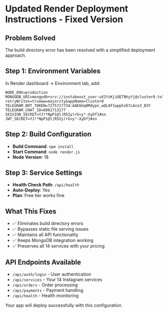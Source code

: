 # Updated Render Deployment Instructions - Fixed Version

## Problem Solved
The build directory error has been resolved with a simplified deployment approach.

## Step 1: Environment Variables
In Render dashboard → Environment tab, add:

```
NODE_ENV=production
MONGODB_URI=mongodb+srv://instaboost_user:uX1YzKjiOETNhyYj@cluster0.tolxjiz.mongodb.net/instaboost?retryWrites=true&w=majority&appName=Cluster0
TELEGRAM_BOT_TOKEN=7275717734:AAE6bq0Mdypn_wQL6F1wpphzEtLAco3_B3Y
TELEGRAM_CHAT_ID=6881713177
SESSION_SECRET=YJ!*NpP1@l|R5Iy)rG<y"-XyDf}#xn
JWT_SECRET=YJ!*NpP1@l|R5Iy)rG<y"-XyDf}#xn
```

## Step 2: Build Configuration
- **Build Command**: `npm install`
- **Start Command**: `node render.js`
- **Node Version**: 18

## Step 3: Service Settings
- **Health Check Path**: `/api/health`
- **Auto-Deploy**: Yes
- **Plan**: Free tier works fine

## What This Fixes
- ✅ Eliminates build directory errors
- ✅ Bypasses static file serving issues
- ✅ Maintains all API functionality
- ✅ Keeps MongoDB integration working
- ✅ Preserves all 14 services with your pricing

## API Endpoints Available
- `/api/auth/login` - User authentication
- `/api/services` - Your 14 Instagram services
- `/api/orders` - Order processing
- `/api/payments` - Payment handling
- `/api/health` - Health monitoring

Your app will deploy successfully with this configuration.